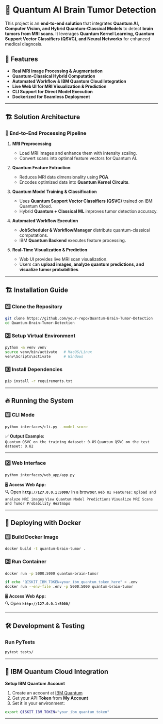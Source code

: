 # 🧠 Quantum AI Brain Tumor Detection

This project is an **end-to-end solution** that integrates **Quantum AI, Computer Vision, and Hybrid Quantum-Classical Models** to detect **brain tumors from MRI scans**. It leverages **Quantum Kernel Learning, Quantum Support Vector Classifiers (QSVC), and Neural Networks** for enhanced medical diagnosis.

## 🚀 Features

- **Real MRI Image Processing & Augmentation**
- **Quantum-Classical Hybrid Computation**
- **Automated Workflow & IBM Quantum Cloud Integration**
- **Live Web UI for MRI Visualization & Prediction**
- **CLI Support for Direct Model Execution**
- **Dockerized for Seamless Deployment**

---

## 🏗 **Solution Architecture**

### 🔬 **End-to-End Processing Pipeline**
1. **MRI Preprocessing**  
   - Load MRI images and enhance them with intensity scaling.
   - Convert scans into optimal feature vectors for Quantum AI.

2. **Quantum Feature Extraction**  
   - Reduces MRI data dimensionality using **PCA**.
   - Encodes optimized data into **Quantum Kernel Circuits**.

3. **Quantum Model Training & Classification**  
   - Uses **Quantum Support Vector Classifiers (QSVC)** trained on IBM Quantum Cloud.
   - Hybrid **Quantum + Classical ML** improves tumor detection accuracy.

4. **Automated Workflow Execution**  
   - **JobScheduler & WorkflowManager** distribute quantum-classical computations.
   - IBM **Quantum Backend** executes feature processing.

5. **Real-Time Visualization & Prediction**  
   - Web UI provides live MRI scan visualization.
   - Users can **upload images, analyze quantum predictions, and visualize tumor probabilities**.

---

## 🏗 **Installation Guide**

### **1️⃣ Clone the Repository**
```bash
git clone https://github.com/your-repo/Quantum-Brain-Tumor-Detection
cd Quantum-Brain-Tumor-Detection
```

### 2️⃣ **Setup Virtual Environment**
```bash
python -m venv venv
source venv/bin/activate   # MacOS/Linux
venv\Scripts\activate      # Windows
```

### 3️⃣ **Install Dependencies**
```bash
pip install -r requirements.txt
```

---

## 🔥 Running the System

### **1️⃣ CLI Mode**
```bash
python interfaces/cli.py --model-score
```
✅ **Output Example:**  
`Quantum QSVC on the training dataset: 0.89`
`Quantum QSVC on the test dataset: 0.82`

---

### **2️⃣ Web Interface**
```bash
python interfaces/web_app/app.py
```
🖥 **Access Web App:**  
🔍 Open **`http://127.0.0.1:5000/`** in a browser.
`Web UI Features:`
`Upload and analyze MRI images`
`View Quantum Model Predictions`
`Visualize MRI Scans and Tumor Probability Heatmaps`

---

## 🐳 Deploying with Docker

### **1️⃣ Build Docker Image**
```bash
docker build -t quantum-brain-tumor .
```

### **2️⃣ Run Container**
```bash
docker run -p 5000:5000 quantum-brain-tumor

if echo "QISKIT_IBM_TOKEN=your_ibm_quantum_token_here" > .env
docker run --env-file .env -p 5000:5000 quantum-brain-tumor
```

🖥 **Access Web App:**  
🔍 Open **`http://127.0.0.1:5000/`**

---

## 🛠️ Development & Testing

### **Run PyTests**
```bash
pytest tests/
```

---

## 💼 IBM Quantum Cloud Integration

**Setup IBM Quantum Account**  
1. Create an account at [IBM Quantum](https://quantum-computing.ibm.com/)
2. Get your API **Token** from **My Account**
3. Set it in your environment:
```bash
export QISKIT_IBM_TOKEN="your_ibm_quantum_token"
```

---
